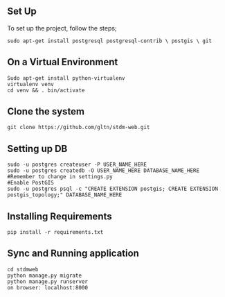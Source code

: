 ## Set Up
To set up the project, follow the steps;
```
sudo apt-get install postgresql postgresql-contrib \ postgis \ git
```
## On a Virtual Environment

```
Sudo apt-get install python-virtualenv
virtualenv venv
cd venv && . bin/activate
```
## Clone the system
```
git clone https://github.com/gltn/stdm-web.git
```
## Setting up DB
```
sudo -u postgres createuser -P USER_NAME_HERE
sudo -u postgres createdb -O USER_NAME_HERE DATABASE_NAME_HERE #Remember to change in settings.py
#Enable PostGIS
sudo -u postgres psql -c "CREATE EXTENSION postgis; CREATE EXTENSION postgis_topology;" DATABASE_NAME_HERE
```
## Installing Requirements
```
pip install -r requirements.txt
```
## Sync and Running application
```
cd stdmweb
python manage.py migrate
python manage.py runserver
on browser: localhost:8000
```